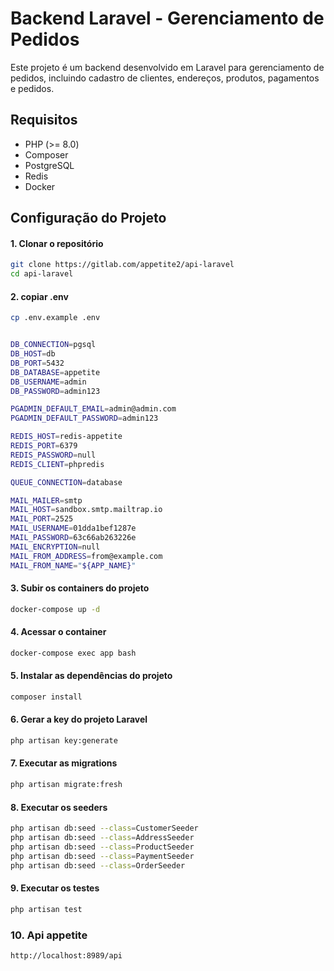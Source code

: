 
# Backend Laravel - Gerenciamento de Pedidos

Este projeto é um backend desenvolvido em Laravel para gerenciamento de pedidos, incluindo cadastro de clientes, endereços, produtos, pagamentos e pedidos.

## Requisitos

- PHP (>= 8.0)
- Composer
- PostgreSQL
- Redis
- Docker

## Configuração do Projeto

#### 1. Clonar o repositório

```bash
git clone https://gitlab.com/appetite2/api-laravel
cd api-laravel
```

#### 2. copiar .env
```bash
cp .env.example .env


DB_CONNECTION=pgsql
DB_HOST=db 
DB_PORT=5432
DB_DATABASE=appetite  
DB_USERNAME=admin     
DB_PASSWORD=admin123 

PGADMIN_DEFAULT_EMAIL=admin@admin.com
PGADMIN_DEFAULT_PASSWORD=admin123

REDIS_HOST=redis-appetite
REDIS_PORT=6379
REDIS_PASSWORD=null
REDIS_CLIENT=phpredis

QUEUE_CONNECTION=database

MAIL_MAILER=smtp
MAIL_HOST=sandbox.smtp.mailtrap.io
MAIL_PORT=2525
MAIL_USERNAME=01dda1bef1287e
MAIL_PASSWORD=63c66ab263226e
MAIL_ENCRYPTION=null
MAIL_FROM_ADDRESS=from@example.com
MAIL_FROM_NAME="${APP_NAME}"

```

#### 3. Subir os containers do projeto
```bash
docker-compose up -d
```
#### 4. Acessar o container
```bash
docker-compose exec app bash
```
#### 5. Instalar as dependências do projeto
```bash
composer install
```
#### 6. Gerar a key do projeto Laravel
```bash
php artisan key:generate
```
#### 7. Executar as migrations

```bash
php artisan migrate:fresh
```
#### 8. Executar os seeders

```bash
php artisan db:seed --class=CustomerSeeder
php artisan db:seed --class=AddressSeeder
php artisan db:seed --class=ProductSeeder
php artisan db:seed --class=PaymentSeeder
php artisan db:seed --class=OrderSeeder
```

#### 9. Executar os testes

```bash
php artisan test

```

### 10. Api appetite

```bash
http://localhost:8989/api

```

